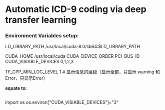# Automatic ICD-9 coding via deep transfer learning

### Environment Variables setup:  

LD_LIBRARY_PATH		/usr/local/cuda-8.0/lib64:$LD_LIBRARY_PATH  

CUDA_HOME 	/usr/local/cuda
CUDA_DEVICE_ORDER 	PCI_BUS_ID
CUDA_VISIABLE_DEVICES 	0,1,2,3  

TF_CPP_MIN_LOG_LEVEL	1  # 显示信息的层级（显示全部，只显示 warning 和 Error，只显示Error）  

**equate to:**  
>```python
import os
os.environ["CUDA_VISIABLE_DEVICES"]="3"
```python